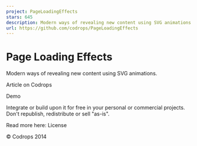 ```yaml
---
project: PageLoadingEffects
stars: 645
description: Modern ways of revealing new content using SVG animations.
url: https://github.com/codrops/PageLoadingEffects
---
```


Page Loading Effects
====================

Modern ways of revealing new content using SVG animations.

Article on Codrops

Demo

Integrate or build upon it for free in your personal or commercial projects. Don't republish, redistribute or sell "as-is".

Read more here: License

© Codrops 2014
